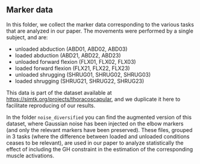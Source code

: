 ## Marker data
In this folder, we collect the marker data corresponding to the various tasks that are analyzed in our paper.
The movements were performed by a single subject, and are:
- unloaded abduction (ABD01, ABD02, ABD03)
- loaded abduction (ABD21, ABD22, ABD23)
- unloaded forward flexion (FLX01, FLX02, FLX03)
- loaded forward flexion (FLX21, FLX22, FLX23)
- unloaded shrugging (SHRUG01, SHRUG02, SHRUG03)
- loaded shrugging (SHRUG21, SHRUG22, SHRUG23)

This data is part of the dataset available at https://simtk.org/projects/thoracoscapular, and we duplicate it here to facilitate reproducing of our results.

In the folder `noise_diversified` you can find the augmented version of this dataset, where Gaussian noise has been injected on the elbow markers (and only the relevant markers have been preserved). These files, grouped in 3 tasks (where the difference between loaded and unloaded conditions ceases to be relevant), are used in our paper to analyze statistically the effect of including the GH constraint in the estimation of the corresponding muscle activations.
